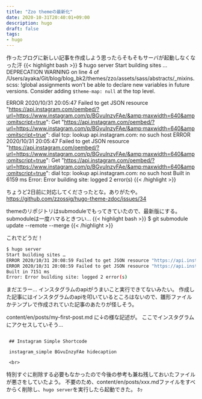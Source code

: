 ```yaml
---
title: "Zzo themeの最新化"
date: 2020-10-31T20:40:01+09:00
description: hugo
draft: false
tags:
- hugo
---
```


作ったブログに新しい記事を作成しよう思ったらそもそもサーバが起動しなくなった汗
{{< highlight bash >}}
$ hugo server
Start building sites …
DEPRECATION WARNING on line 4 of /Users/ayaka/Git/blog/blog_bk2/themes/zzo/assets/sass/abstracts/_mixins.scss:
!global assignments won't be able to declare new variables in future versions.
Consider adding `$theme-map: null` at the top level.

ERROR 2020/10/31 20:05:47 Failed to get JSON resource "https://api.instagram.com/oembed/?url=https://www.instagram.com/p/BGvuInzyFAe/&amp;maxwidth=640&amp;omitscript=true": Get "https://api.instagram.com/oembed/?url=https://www.instagram.com/p/BGvuInzyFAe/&amp;maxwidth=640&amp;omitscript=true": dial tcp: lookup api.instagram.com: no such host
ERROR 2020/10/31 20:05:47 Failed to get JSON resource "https://api.instagram.com/oembed/?url=https://www.instagram.com/p/BGvuInzyFAe/&amp;maxwidth=640&amp;omitscript=true": Get "https://api.instagram.com/oembed/?url=https://www.instagram.com/p/BGvuInzyFAe/&amp;maxwidth=640&amp;omitscript=true": dial tcp: lookup api.instagram.com: no such host
Built in 6159 ms
Error: Error building site: logged 2 error(s)
{{< /highlight >}}

ちょうど2日前に対応してくださったとな。ありがたや。
https://github.com/zzossig/hugo-theme-zdoc/issues/34

themeのリポジトリはsubmoduleでもってきていたので、最新版にする。submoduleは一度ハマるときつい...
{{< highlight bash >}}
$ git submodule update --remote --merge
{{< /highlight >}}

これでどうだ！
````bash
$ hugo server
Start building sites …
ERROR 2020/10/31 20:08:59 Failed to get JSON resource "https://api.instagram.com/oembed/?url=https://www.instagram.com/p/BGvuInzyFAe/&amp;maxwidth=640&amp;omitscript=true": Failed to retrieve remote file: Bad Request
ERROR 2020/10/31 20:08:59 Failed to get JSON resource "https://api.instagram.com/oembed/?url=https://www.instagram.com/p/BGvuInzyFAe/&amp;maxwidth=640&amp;omitscript=true": Failed to retrieve remote file: Bad Request
Built in 7151 ms
Error: Error building site: logged 2 error(s)
````

まだエラー...
インスタグラムのapiがうまいこと実行できてないみたい。
作成した記事にはインスタグラムのapiを叩いているところはないので、雛形ファイルかテンプレで作成されていた記事のあたりが怪しそう。

content/en/posts/my-first-post.md に↓の様な記述が。
ここでインスタグラムにアクセスしていそう...
````

 ## Instagram Simple Shortcode

 instagram_simple BGvuInzyFAe hidecaption

 <br>

````

特別すぐに削除する必要もなかったので今後の参考も兼ね残しておいたファイルが悪さをしていたよう。
不要のため、content/en/posts/xxx.mdファイルをすべからく削除し、`hugo server`を実行したら起動できた。
ﾎｯ
